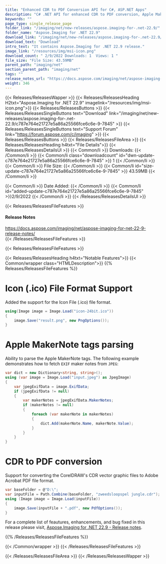 ```yaml
---
title: "Enhanced CDR to PDF Conversion API for C#, ASP.NET Apps"
description: "C# .NET API for enhanced CDR to PDF conversion, Apple MakerNote tags parsing, SVG compression, processing of ICO BMP JPEG and other imaging file formats."
keywords: ""
page_type: single_release_page
folder_link: "/imaging/net/new-releases/aspose.imaging-for-.net-22.9/"
folder_name: "Aspose.Imaging for .NET 22.9"
download_link: "/imaging/net/new-releases/aspose.imaging-for-.net-22.9/c787e764e21727e5a86a25566fce6c6e-9-7845"
download_text: "Download"
intro_text: "It contains Aspose.Imaging for .NET 22.9 release."
image_link: "/resources/img/msi-icon.png"
download_count: " 2/9/2022 Downloads: 1  Views: 1 "
file_size: "File Size: 43.59MB"
parent_path: "imaging/net"
section_parent_path: "imaging/net"
tags: ""
release_notes_url: "https://docs.aspose.com/imaging/net/aspose-imaging-for-net-22-9-release-notes/"
weight: 346
---
```


{{< Releases/ReleasesWapper >}}
{{< Releases/ReleasesHeading H2txt="Aspose.Imaging for .NET 22.9" imagelink="/resources/img/msi-icon.png">}}
{{< Releases/ReleasesButtons >}}
{{< Releases/ReleasesSingleButtons text="Download" link="/imaging/net/new-releases/aspose.imaging-for-.net-22.9/c787e764e21727e5a86a25566fce6c6e-9-7845" >}}
{{< Releases/ReleasesSingleButtons text="Support Forum" link="https://forum.aspose.com/c/imaging" >}}
{{< Releases/ReleasesButtons >}}
{{< Releases/ReleasesFileArea >}}
{{< Releases/ReleasesHeading h4txt="File Details">}}
{{< Releases/ReleasesDetailsUl >}}
{{< Common/li >}} Downloads: {{< /Common/li >}}
{{< Common/li class="downloadcount" id="dwn-update-c787e764e21727e5a86a25566fce6c6e-9-7845" >}} 1 {{< /Common/li >}}
{{< Common/li >}} File Size: {{< /Common/li >}}
{{< Common/li id="size-update-c787e764e21727e5a86a25566fce6c6e-9-7845" >}} 43.59MB {{< /Common/li >}}

{{< Common/li >}} Date Added: {{< /Common/li >}}
{{< Common/li id="added-update-c787e764e21727e5a86a25566fce6c6e-9-7845" >}}2/9/2022 {{< /Common/li >}}
{{< /Releases/ReleasesDetailsUl >}}

{{< Releases/ReleasesFileFeatures >}}

<h4>Release Notes</h4><div><a href='https://docs.aspose.com/imaging/net/aspose-imaging-for-net-22-9-release-notes/'>https://docs.aspose.com/imaging/net/aspose-imaging-for-net-22-9-release-notes/</a></div>
{{< /Releases/ReleasesFileFeatures >}}

{{< Releases/ReleasesFileFeatures >}}

{{< Releases/ReleasesHeading h4txt="Notable Features">}}
{{< Common/wrapper class="HTMLDescription">}}
{{% Releases/ReleasesFileFeatures %}}

# Icon (.ico) File Format Support

Added the support for the Icon File (.ico) file format.

```csharp
using(Image image = Image.Load("icon-24bit.ico"))
{
    image.Save("result.png", new PngOptions());
}
```

# Apple MakerNote tags parsing

Ability to parse the Apple MakerNote tags. The following example demonstrates how to fetch `EXIF` maker notes from `JPEG`:

```csharp
var dict = new Dictionary<string, string>();
using (var image = Image.Load("input.jpeg") as JpegImage)
{
    var jpegExifData = image.ExifData;
    if (jpegExifData != null)
    {
        var makerNotes = jpegExifData.MakerNotes;
        if (makerNotes != null)
        {
            foreach (var makerNote in makerNotes)
            {
                dict.Add(makerNote.Name, makerNote.Value);
            }
        }
    }
}
```

# CDR to PDF conversion

Support for converting the CorelDRAW's CDR vector graphic files to Adobe Acrobat PDF file format.

```csharp
var baseFolder = @"D:\";
var inputFile = Path.Combine(baseFolder, "zweedsloopspel jungle.cdr");
using (Image image = Image.Load(inputFile))
{
    image.Save(inputFile + ".pdf", new PdfOptions());
}
```

For a complete list of feautures, enhancements, and bug fixed in this release please visit, [Aspose.Imaging for .NET 22.9 - Release notes](https://docs.aspose.com/imaging/net/aspose-imaging-for-net-22-9-release-notes/).

{{% /Releases/ReleasesFileFeatures %}}

{{< /Common/wrapper >}}
{{< /Releases/ReleasesFileFeatures >}}

{{< /Releases/ReleasesFileArea >}}
{{< /Releases/ReleasesWapper >}}
